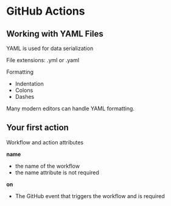 # GitHub Actions


## Working with YAML Files 

YAML is used for data serialization

File extensions: .yml or .yaml

Formatting 
- Indentation
- Colons
- Dashes

Many modern editors can handle YAML formatting.

## Your first action


Workflow and action attributes

**name**
- the name of the workflow
- the name attribute is not required

**on**
- The GitHub event that triggers the workflow and is required
